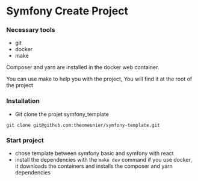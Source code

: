 # Symfony Create Project

### Necessary tools
- git
- docker 
- make

Composer and yarn are installed in the docker web container. 

You can use make to help you with the project, You will find it at the root of the project

### Installation

- Git clone the projet symfony_template 

```
git clone git@github.com:theomeunier/symfony-template.git
```
### Start project

- chose template between symfony basic and symfony with react
- install the dependencies with the `make dev` command if you use docker, it downloads the containers and installs the composer and yarn dependencies